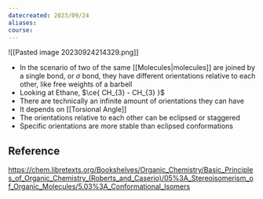 ```yaml
---
datecreated: 2023/09/24
aliases: 
course:
---
```

![[Pasted image 20230924214329.png]]


- In the scenario of two of the same [[Molecules|molecules]] are joined by a single bond, or $\sigma$ bond, they have different orientations relative to each other, like free weights of a barbell
- Looking at Ethane, $\ce{ CH_{3} - CH_{3} }$
- There are technically an infinite amount of orientations they can have
- It depends on [[Torsional Angle]]
- The orientations relative to each other can be eclipsed or staggered
- Specific orientations are more stable than eclipsed conformations

## Reference

https://chem.libretexts.org/Bookshelves/Organic_Chemistry/Basic_Principles_of_Organic_Chemistry_(Roberts_and_Caserio)/05%3A_Stereoisomerism_of_Organic_Molecules/5.03%3A_Conformational_Isomers